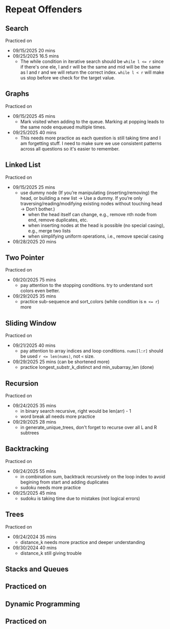 # Repeat Offenders

## Search

Practiced on
- 09/15/2025 20 mins
- 09/25/2025 16.5 mins
    - The while condition in iterative search should be `while l <= r` since if there's one ele, l and r will be the same and mid will be the same as l and r and we will return the correct index. `while l < r` will make us stop before we check for the target value.

## Graphs

Practiced on
- 09/15/2025 45 mins
    - Mark visited when adding to the queue. Marking at popping leads to the same node enqueued multiple times.
- 09/25/2025 40 mins
    - This needs more practice as each question is still taking time and I am forgetting stuff. I need to make sure we use consistent patterns across all questions so it's easier to remember.

## Linked List

Practiced on
- 09/15/2025 25 mins
    - use dummy node (If you’re manipulating (inserting/removing) the head, or building a new list → Use a dummy. If you’re only traversing/reading/modifying existing nodes without touching head → Don’t bother.)
        - when the head itself can change, e.g., remove nth node from end, remove duplicates, etc.
        - when inserting nodes at the head is possible (no special casing), e.g., merge two lists
        - when simplifying uniform operations, i.e., remove special casing
- 09/28/2025 20 mins

## Two Pointer

Practiced on
- 09/20/2025 75 mins
    - pay attention to the stopping conditions. try to understand sort colors even better.
- 09/29/2025 35 mins
  - practice sub-sequence and sort_colors (while condition is `m <= r`) more

## Sliding Window

Practiced on
- 09/21/2025 40 mins
    - pay attention to array indices and loop conditions. `nums[l:r]` should be used `r <= len(nums)`, not `<` size.
- 09/29/2025 25 mins (can be shortened more)
  - practice longest_substr_k_distinct and min_subarray_len (done)

## Recursion

Practiced on
- 09/24/2025 35 mins
    - in binary search recursive, right would be len(arr) - 1
    - word break all needs more practice
- 09/29/2025 28 mins
    - in generate_unique_trees, don't forget to recurse over all L and R subtrees

## Backtracking

Practiced on
- 09/24/2025 55 mins
    - in combination sum, backtrack recursively on the loop index to avoid begining from start and adding duplicates
    - sudoku needs more practice
- 09/25/2025 45 mins
    - sudoku is taking time due to mistakes (not logical errors)

## Trees

Practiced on
- 09/24/2024 35 mins
    - distance_k needs more practice and deeper understanding
- 09/30/2024 40 mins
    - distance_k still giving trouble

## Stacks and Queues

Practiced on
- 

## Dynamic Programming

Practiced on
- 
